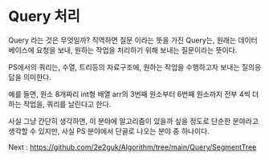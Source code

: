 # Query 처리 #

Query 라는 것은 무엇일까? 직역하면 질문 이라는 뜻을 가진 Query는, 원래는 데이터베이스에 요청을 보내, 원하는 작업을 처리하기 위해 보내는 질문이라는 뜻이다. 

PS에서의 쿼리는, 수열, 트리등의 자료구조에, 원하는 작업을 수행하고자 보내는 질의응답을 의미한다.

예를 들면, 원소 8개짜리 int형 배열 arr의 3번째 원소부터 6번째 원소까지 전부 4씩 더하는 작업을, 쿼리를 날린다고 한다. 

사실 그냥 간단히 생각하면, 이 분야에 알고리즘이 있을까 싶을 정도로 단순한 분야라고 생각할 수 있지만, 사실 PS 분야에서 단골로 나오는 분야 중 하나이다. 

Next : https://github.com/2e2guk/Algorithm/tree/main/Query/SegmentTree


